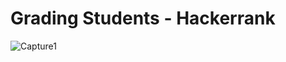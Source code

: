 #                 Grading Students - Hackerrank 

![Capture1](https://user-images.githubusercontent.com/69051207/130754170-8afc5277-39d2-4d08-a884-79c300150488.JPG)


